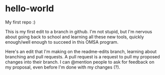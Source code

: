 # hello-world
My first repo :)

This is my first edit to a branch in github.
I'm not stupid, but I'm nervous about going back to school and learning all these new tools, quickly enough/well enough to succeed in this OMSA program.

Here's an edit that I'm making on the readme-edits branch, learning about branching and pull requests.  A pull request is a request to pull my proposed changes into their branch.  I can @mention people to ask for feedback on my proposal, even before I'm done with my changes (?).
